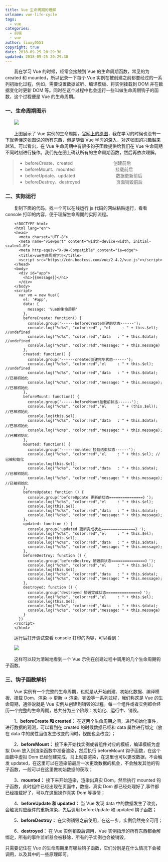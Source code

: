 ```yaml
---
title: Vue 生命周期的理解
urlname: vue-life-cycle
tags:
  - vue
categories:
  - 前端
  - vue
author: liuxy0551
copyright: true
date: 2018-09-25 20:29:30
updated: 2018-09-25 20:29:30
---
```



&emsp;&emsp;我在学习 Vue 的时候，经常会接触到 Vue 的生命周期函数，常见的为 created 和 mounted，所以记录一下每个 Vue 实例在被创建之前都要经过的一系列初始化过程，例如，需要设置数据监听、编译模板、将实例挂载到 DOM 并在数据变化时更新 DOM 等。同时在这个过程中也会运行一些叫做生命周期钩子的函数，这个过程便是 Vue 的生命周期。
<!--more-->


### 一、生命周期图示

　　![](https://images-hosting.liuxianyu.cn/posts/vue-life-cycle/1.png)

&emsp;&emsp;上图展示了 Vue 实例的生命周期，[官网上的原图](https://cn.vuejs.org/images/lifecycle.png)，我在学习的时候也没有一下就弄懂这张图说的所有东西，但是随着 Vue 学习的深入，对这张图的兴趣越来越浓。可以看出，在 Vue 生命周期中有很多钩子函数提供给我们在 Vue 生命周期不同时刻进行操作。我们先在图上确认所有的生命周期函数，然后再依次理解。


>* beforeCreate、created　　　　　　　　　   创建前后
>* beforeMount、mounted　　　　　　　　　  挂载前后
>* beforeUpdate、updated　　　　　　　　　 数据更新前后
>* beforeDestroy、destroyed　　　　　　　　 页面销毁前后


### 二、实际运行

&emsp;&emsp;复制下面的代码，找一个可以在线运行 js 代码的网站粘贴运行，看看 console 打印的内容，便于理解生命周期的实际流程。
```
    <!DOCTYPE html>
    <html lang="en">
    <head>
      <meta charset="UTF-8">
      <meta name="viewport" content="width=device-width, initial-scale=1.0">
      <meta http-equiv="X-UA-Compatible" content="ie=edge">
      <title>vue生命周期学习</title>
      <script src="https://cdn.bootcss.com/vue/2.4.2/vue.js"></script>
    </head>
    <body>
      <div id="app">
        <h1>{{message}}</h1>
      </div>
    </body>
    <script>
      var vm = new Vue({
        el: '#app',
        data: {
          message: 'Vue的生命周期'
        },
        beforeCreate: function() {
          console.group('------beforeCreate创建前状态------');
          console.log("%c%s", "color:red" , "el     : " + this.$el); //undefined
          console.log("%c%s", "color:red","data   : " + this.$data); //undefined 
          console.log("%c%s", "color:red","message: " + this.message) 
        },
        created: function() {
          console.group('------created创建完毕状态------');
          console.log("%c%s", "color:red","el     : " + this.$el); //undefined
          console.log("%c%s", "color:red","data   : " + this.$data); //已被初始化 
          console.log("%c%s", "color:red","message: " + this.message); //已被初始化
        },
        beforeMount: function() {
          console.group('------beforeMount挂载前状态------');
          console.log("%c%s", "color:red","el     : " + (this.$el)); //已被初始化
          console.log(this.$el);
          console.log("%c%s", "color:red","data   : " + this.$data); //已被初始化  
          console.log("%c%s", "color:red","message: " + this.message); //已被初始化  
        },
        mounted: function() {
          console.group('------mounted 挂载结束状态------');
          console.log("%c%s", "color:red","el     : " + this.$el); //已被初始化
          console.log(this.$el);    
          console.log("%c%s", "color:red","data   : " + this.$data); //已被初始化
          console.log("%c%s", "color:red","message: " + this.message); //已被初始化 
        },
        beforeUpdate: function () {
          console.group('beforeUpdate 更新前状态===============》');
          console.log("%c%s", "color:red","el     : " + this.$el);
          console.log(this.$el);   
          console.log("%c%s", "color:red","data   : " + this.$data); 
          console.log("%c%s", "color:red","message: " + this.message); 
        },
        updated: function () {
          console.group('updated 更新完成状态===============》');
          console.log("%c%s", "color:red","el     : " + this.$el);
          console.log(this.$el); 
          console.log("%c%s", "color:red","data   : " + this.$data); 
          console.log("%c%s", "color:red","message: " + this.message); 
        },
        beforeDestroy: function () {
          console.group('beforeDestroy 销毁前状态===============》');
          console.log("%c%s", "color:red","el     : " + this.$el);
          console.log(this.$el);    
          console.log("%c%s", "color:red","data   : " + this.$data); 
          console.log("%c%s", "color:red","message: " + this.message); 
        },
        destroyed: function () {
          console.group('destroyed 销毁完成状态===============》');
          console.log("%c%s", "color:red","el     : " + this.$el);
          console.log(this.$el);  
          console.log("%c%s", "color:red","data   : " + this.$data); 
          console.log("%c%s", "color:red","message: " + this.message)
        }
      })
    </script>
    </html>
```

　　运行后打开调试查看 console 打印的内容，可以看到：

　　![](https://images-hosting.liuxianyu.cn/posts/vue-life-cycle/2.png)

　　这样可以较为清晰地看到一个 Vue 示例在创建过程中调用的几个生命周期钩子函数。


### 三、钩子函数解析

&emsp;&emsp;Vue 实例有一个完整的生命周期，也就是从开始创建、初始化数据、编译模板、挂载 Dom、渲染 → 更新 → 渲染、销毁等一系列过程，我们称这是 Vue 的生命周期，通俗说就是 Vue 实例从创建到销毁的过程。每一个组件或者实例都会经历一个完整的生命周期，总共分为三个阶段：初始化、运行中、销毁。

　　1、**beforeCreate 和 created：** 在这两个生命周期之间，进行初始化事件，进行数据的观测，可以看到在 created 的时候数据已经和 data 属性进行绑定（放在 data 中的属性当值发生改变的同时，视图也会改变）；

　　2、**beforeMount：** 接下来开始找实例或者组件对应的模板，编译模板为虚拟 Dom 放入到渲染函数中准备渲染，然后执行 beforeMount 钩子函数，在这个函数中虚拟 Dom 已经创建完成，马上就要渲染，在这里也可以更改数据，不会触发 updated，在这里可以在渲染前最后一次更改数据的机会，不会触发其他的钩子函数，一般可以在这里做初始数据的获取；

　　3、**mounted：** 接下来开始渲染，渲染出真实 Dom，然后执行 mounted 钩子函数，此时组件已经出现在页面中，数据、真实 Dom 都已经处理好了,事件都已经挂载好了，可以在这里操作真实 Dom 等事情；

　　4、**beforeUpdate 和 updated：** 当 Vue 发现 data 中的数据发生了改变，会触发对应组件的重新渲染，先后调用 beforeUpdate 和 updated 钩子函数；

　　5、**beforeDestroy：** 在实例销毁之前使用，在这一步，实例仍然完全可用；

　　6、**destroyed：** 在 Vue 实例销毁后调用，Vue 实例指示的所有东西都会解绑定，所有的事件监听器会被移除，所有的子实例也会被销毁。

只需要记住在 Vue 的生命周期里有哪些钩子函数，它们分别是在什么情况下会被调用，以及其中的一些原理即可。
